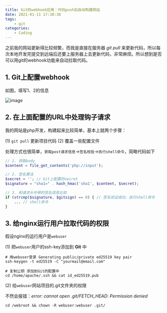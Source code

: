 ```yaml
---
title: Git的webhook应用：代码push后自动构建网站
date: 2021-01-11 17:38:38
tags: 
    - git
categories:
    - Coding
---
```


之前我的网站更新得比较频繁，而我是直接在服务器 *git pull* 来更新代码，所以每次本地开发完提交到远端后还要上服务器上去更新代码，非常麻烦。所以想到是否可以用git的webhook功能来自动拉取代码。

<!-- more -->

## 1. Git上配置webhook

如图，填写1、2的信息

![image](https://dony-1257037510.cos.ap-chengdu.myqcloud.com/blog/webhook.png)

## 2. 在上面配置的URL中处理钩子请求

我的网站是php开发，构建起来比较简单，基本上就两个步骤：

(1) `git pull` 更新项目代码
(2) 覆盖一些配置文件

处理方式也很简单，`获取post请求信息`->`签名校验`->`执行shell命令`，简略代码如下

```php
// 1. 获取body
$content = file_get_contents('php://input');

// 2. 签名算法
$secret = ''; // Git上配置的secret
$signature = "sha1=" . hash_hmac('sha1', $content, $secret);

// 3. 和请求头中带的签名信息比较
if (strcmp($signature, $gitsign) == 0) { // 签名验证成功，执行shell命令
    ... // shell命令
} 
```

## 3. 给nginx运行用户拉取代码的权限

假设nginx的运行用户是`webuser`

(1) 把`webuser`用户的ssh-key添加到 **Git** 中

```shell
# 用webuser登录 Generating public/private ed25519 key pair
ssh-keygen -t ed25519 -C "yourmail@email.com"

# 复制公钥 添加到Git的配置中 
cd /home/apache/.ssh && cat id_ed25519.pub
```

(2) 给`webuser`网站项目的.git文件夹的权限

不然会报错：*error: cannot open .git/FETCH_HEAD: Permission denied*

```shell
cd /webroot && chown -R webuser:webuser .git/
```

